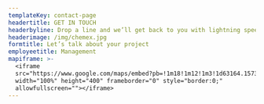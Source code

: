 ```yaml
---
templateKey: contact-page
headertitle: GET IN TOUCH
headerbyline: Drop a line and we’ll get back to you with lightning speed
headerimage: /img/chemex.jpg
formtitle: Let’s talk about your project
employeetitle: Management
mapiframe: >-
  <iframe
  src="https://www.google.com/maps/embed?pb=!1m18!1m12!1m3!1d63164.15731682712!2d5.059505359068912!3d60.34810013596297!2m3!1f0!2f0!3f0!3m2!1i1024!2i768!4f13.1!3m3!1m2!1s0x463ce4e16b9ff8c5%3A0x53a88b203461729c!2sFjell%20Technology%20Group%20AS!5e0!3m2!1sen!2sno!4v1579202795590!5m2!1sen!2sno"
  width="100%" height="400" frameborder="0" style="border:0;"
  allowfullscreen=""></iframe>
---
```



